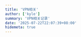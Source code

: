 ```yaml
---
title: 'VPN相关'
author: ['kyle']
summary: 'VPN相关记录'
date: '2025-07-22T22:07:39+08:00'
hidemeta: true
---
```

